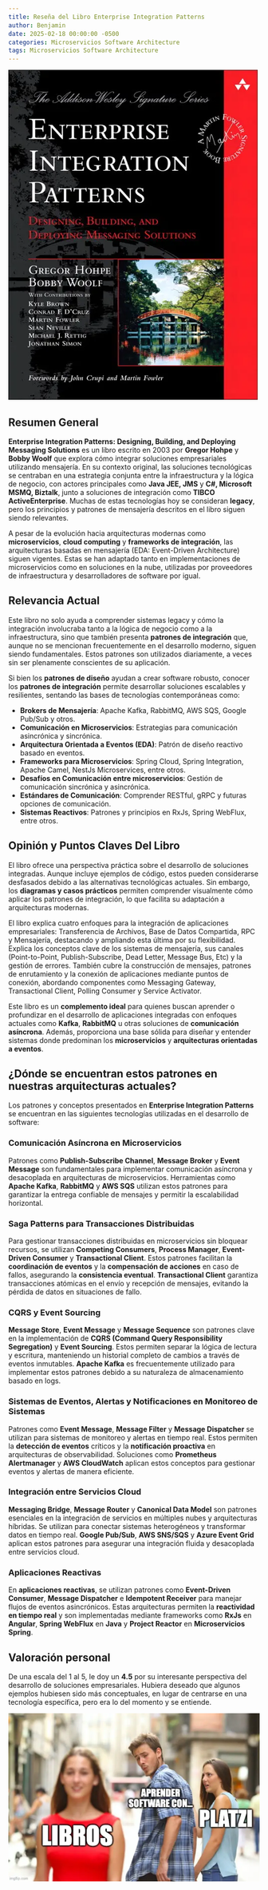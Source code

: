 ```yaml
---
title: Reseña del Libro Enterprise Integration Patterns
author: Benjamin
date: 2025-02-18 00:00:00 -0500
categories: Microservicios Software Architecture
tags: Microservicios Software Architecture
---
```


![intro](assets/img/intros/intro12.webp)

## Resumen General  
**Enterprise Integration Patterns: Designing, Building, and Deploying Messaging Solutions** es un libro escrito en 2003 por **Gregor Hohpe** y **Bobby Woolf** que explora cómo integrar soluciones empresariales utilizando mensajería. En su contexto original, las soluciones tecnológicas se centraban en una estrategia conjunta entre la infraestructura y la lógica de negocio, con actores principales como **Java JEE, JMS** y **C#, Microsoft MSMQ, Biztalk**, junto a soluciones de integración como **TIBCO ActiveEnterprise**. Muchas de estas tecnologías hoy se consideran **legacy**, pero los principios y patrones de mensajería descritos en el libro siguen siendo relevantes.  

A pesar de la evolución hacia arquitecturas modernas como **microservicios**, **cloud computing** y **frameworks de integración**, las arquitecturas basadas en mensajería (EDA: Event-Driven Architecture) siguen vigentes. Estas se han adaptado tanto en implementaciones de microservicios como en soluciones en la nube, utilizadas por proveedores de infraestructura y desarrolladores de software por igual.  

## Relevancia Actual  
Este libro no solo ayuda a comprender sistemas legacy y cómo la integración involucraba tanto a la lógica de negocio como a la infraestructura, sino que también presenta **patrones de integración** que, aunque no se mencionan frecuentemente en el desarrollo moderno, siguen siendo fundamentales. Estos patrones son utilizados diariamente, a veces sin ser plenamente conscientes de su aplicación.  

Si bien los **patrones de diseño** ayudan a crear software robusto, conocer los **patrones de integración** permite desarrollar soluciones escalables y resilientes, sentando las bases de tecnologías contemporáneas como:  
- **Brokers de Mensajería**: Apache Kafka, RabbitMQ, AWS SQS, Google Pub/Sub y otros.  
- **Comunicación en Microservicios**: Estrategias para comunicación asincrónica y sincrónica.  
- **Arquitectura Orientada a Eventos (EDA)**: Patrón de diseño reactivo basado en eventos.  
- **Frameworks para Microservicios**: Spring Cloud, Spring Integration, Apache Camel, NestJs Microservices, entre otros.  
- **Desafíos en Comunicación entre microservicios**: Gestión de comunicación sincrónica y asincrónica.  
- **Estándares de Comunicación**: Comprender RESTful, gRPC y futuras opciones de comunicación.  
- **Sistemas Reactivos**: Patrones y principios en RxJs, Spring WebFlux, entre otros.  

## Opinión y Puntos Claves Del Libro   
El libro ofrece una perspectiva práctica sobre el desarrollo de soluciones integradas. Aunque incluye ejemplos de código, estos pueden considerarse desfasados debido a las alternativas tecnológicas actuales. Sin embargo, los **diagramas y casos prácticos** permiten comprender visualmente cómo aplicar los patrones de integración, lo que facilita su adaptación a arquitecturas modernas.  

El libro explica cuatro enfoques para la integración de aplicaciones empresariales: Transferencia de Archivos, Base de Datos Compartida, RPC y Mensajería, destacando y ampliando esta última por su flexibilidad. Explica los conceptos clave de los sistemas de mensajería, sus canales (Point-to-Point, Publish-Subscribe, Dead Letter, Message Bus, Etc) y la gestión de errores. También cubre la construcción de mensajes, patrones de enrutamiento y la conexión de aplicaciones mediante puntos de conexión, abordando componentes como Messaging Gateway, Transactional Client, Polling Consumer y Service Activator.

Este libro es un **complemento ideal** para quienes buscan aprender o profundizar en el desarrollo de aplicaciones integradas con enfoques actuales como **Kafka**, **RabbitMQ** u otras soluciones de **comunicación asíncrona**. Además, proporciona una base sólida para diseñar y entender sistemas donde predominan los **microservicios** y **arquitecturas orientadas a eventos**.


## ¿Dónde se encuentran estos patrones en nuestras arquitecturas actuales?  

Los patrones y conceptos presentados en **Enterprise Integration Patterns** se encuentran en las siguientes tecnologías utilizadas en el desarrollo de software:  

### Comunicación Asíncrona en Microservicios  
Patrones como **Publish-Subscribe Channel**, **Message Broker** y **Event Message** son fundamentales para implementar comunicación asíncrona y desacoplada en arquitecturas de microservicios. Herramientas como **Apache Kafka**, **RabbitMQ** y **AWS SQS** utilizan estos patrones para garantizar la entrega confiable de mensajes y permitir la escalabilidad horizontal.  

### Saga Patterns para Transacciones Distribuidas  
Para gestionar transacciones distribuidas en microservicios sin bloquear recursos, se utilizan **Competing Consumers**, **Process Manager**, **Event-Driven Consumer** y **Transactional Client**. Estos patrones facilitan la **coordinación de eventos** y la **compensación de acciones** en caso de fallos, asegurando la **consistencia eventual**. **Transactional Client** garantiza transacciones atómicas en el envío y recepción de mensajes, evitando la pérdida de datos en situaciones de fallo.  

### CQRS y Event Sourcing  
**Message Store**, **Event Message** y **Message Sequence** son patrones clave en la implementación de **CQRS (Command Query Responsibility Segregation)** y **Event Sourcing**. Estos permiten separar la lógica de lectura y escritura, manteniendo un historial completo de cambios a través de eventos inmutables. **Apache Kafka** es frecuentemente utilizado para implementar estos patrones debido a su naturaleza de almacenamiento basado en logs.  

### Sistemas de Eventos, Alertas y Notificaciones en Monitoreo de Sistemas  
Patrones como **Event Message**, **Message Filter** y **Message Dispatcher** se utilizan para sistemas de monitoreo y alertas en tiempo real. Estos permiten la **detección de eventos** críticos y la **notificación proactiva** en arquitecturas de observabilidad. Soluciones como **Prometheus Alertmanager** y **AWS CloudWatch** aplican estos conceptos para gestionar eventos y alertas de manera eficiente.  

### Integración entre Servicios Cloud  
**Messaging Bridge**, **Message Router** y **Canonical Data Model** son patrones esenciales en la integración de servicios en múltiples nubes y arquitecturas híbridas. Se utilizan para conectar sistemas heterogéneos y transformar datos en tiempo real. **Google Pub/Sub**, **AWS SNS/SQS** y **Azure Event Grid** aplican estos patrones para asegurar una integración fluida y desacoplada entre servicios cloud.  

### Aplicaciones Reactivas  
En **aplicaciones reactivas**, se utilizan patrones como **Event-Driven Consumer**, **Message Dispatcher** e **Idempotent Receiver** para manejar flujos de eventos asincrónicos. Estas arquitecturas permiten la **reactividad en tiempo real** y son implementadas mediante frameworks como **RxJs** en **Angular**, **Spring WebFlux** en **Java** y **Project Reactor** en **Microservicios Spring**.  


## Valoración personal

De una escala del 1 al 5, le doy un **4.5** por su interesante perspectiva del desarrollo de soluciones empresariales. Hubiera deseado que algunos ejemplos hubiesen sido más conceptuales, en lugar de centrarse en una tecnología específica, pero era lo del momento y se entiende.


![meme](assets/img/memes/meme10.webp)

